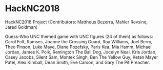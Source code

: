 # HackNC2018
HackNC2018 Project (Contributors: Mattheus Bezerra, Mahler Revsine, Jared Goldman)


Guess-Who UNC themed game with UNC figures (24 of them) as follows:
Carol Folt,
Ramses,
Joanne the Crossing Guard,
Roy Williams,
Joel Berry,
Theo Pinson,
Luke Maye,
Diane Pozefsky,
Paris Kea,
Mia Hamm,
Michael Jordan,
James K. Polk,
Remington The Ball Dog,
Jocelyn Neal,
Kris Jordan,
Casey Jacobs,
Silent Sam,
Montek Singh,
Ben The Yellow Guy,
Ketan Mayer Patel,
Alex Kimball,
Dean Smith,
Eve Carson,
and Gary The Pit Preacher.
